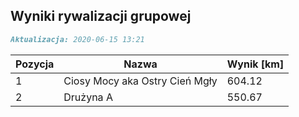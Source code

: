 ## Wyniki rywalizacji grupowej

```markdown
Aktualizacja: 2020-06-15 13:21
```

Pozycja | Nazwa | Wynik [km] |
------------ | -------------  | -------------
 1 |Ciosy Mocy aka Ostry Cień Mgły | 604.12 
 2 |Drużyna A | 550.67